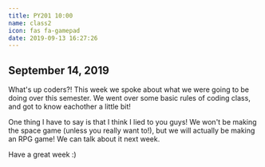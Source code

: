 ```yaml
---
title: PY201 10:00
name: class2
icon: fas fa-gamepad
date: 2019-09-13 16:27:26
---
```


## September 14, 2019

What's up coders?! This week we spoke about what we were going to be doing over this semester. We went over some basic rules of coding class, and got to know eachother a little bit!

One thing I have to say is that I think I lied to you guys! We won't be making the space game (unless you really want to!), but we will actually be making an RPG game! We can talk about it next week.

Have a great week :)